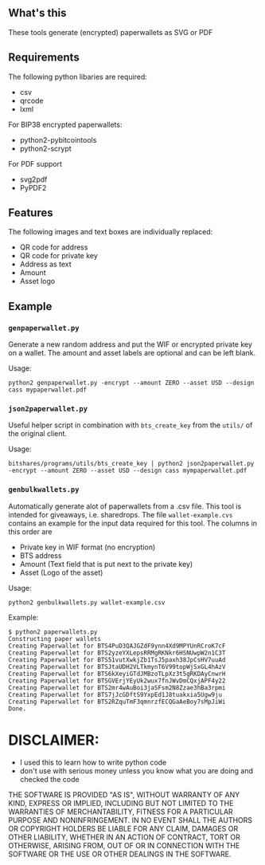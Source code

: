 ## What's this ##
These tools generate (encrypted) paperwallets as SVG or PDF

## Requirements ##
The following python libaries are required:
* csv
* qrcode
* lxml

For BIP38 encrypted paperwallets:
* python2-pybitcointools
* python2-scrypt

For PDF support
* svg2pdf
* PyPDF2

## Features ##
The following images and text boxes are individually replaced:
* QR code for address
* QR code for private key
* Address as text
* Amount
* Asset logo

## Example ##

### `genpaperwallet.py` ###
Generate a new random address and put the WIF or encrypted private key on a
wallet. The amount and asset labels are optional and can be left blank.

Usage: 

    python2 genpaperwallet.py -encrypt --amount ZERO --asset USD --design cass mypaperwallet.pdf

### `json2paperwallet.py` ###
Useful helper script in combination with `bts_create_key` from the `utils/` of
the original client.

Usage:

    bitshares/programs/utils/bts_create_key | python2 json2paperwallet.py -encrypt --amount ZERO --asset USD --design cass mympaperwallet.pdf

### `genbulkwallets.py` ###
Automatically generate alot of paperwallets from a .csv file. This tool is
intended for giveaways, i.e. sharedrops. The file `wallet-example.cvs`
contains an example for the input data required for this tool. The columns in
this order are

* Private key in WIF format (no encryption)
* BTS address
* Amount (Text field that is put next to the private key)
* Asset (Logo of the asset)

Usage:

    python2 genbulkwallets.py wallet-example.csv

Example:

    $ python2 paperwallets.py 
    Constructing paper wallets
    Creating Paperwallet for BTS4PuD3QAJGZdF9ynn4Xd9MPYUnRCroK7cF
    Creating Paperwallet for BTS2yzeYXLepsRRMgRKNkr6HSNUwpW2n1C3T
    Creating Paperwallet for BTS51vutXwkjZb1TsJ5paxh38JpCsHV7uuAd
    Creating Paperwallet for BTSJtaUDH2VLTkmynT6V99topWjSxGL4hAzV
    Creating Paperwallet for BTS6kXeyiGTdJMBzoTLpXz3t5gRKDAyCnwrH
    Creating Paperwallet for BTSGVErjYEyUk2wux7fnJWvDmCQxjAPF4y22
    Creating Paperwallet for BTS2mr4wAuBoi3jaSFsm2N8Zzae3hBa3rpmi
    Creating Paperwallet for BTS7jJcGDftS9YxpEd1J8tuakxia5Ugw9ju
    Creating Paperwallet for BTS2RZquTmF3qmnrzfECQGaAeBoy7sMpJiWi
    Done.

# DISCLAIMER: #
- I used this to learn how to write python code
- don't use with serious money unless you know what you are doing and checked the code

THE SOFTWARE IS PROVIDED "AS IS", WITHOUT WARRANTY OF ANY KIND, EXPRESS OR
IMPLIED, INCLUDING BUT NOT LIMITED TO THE WARRANTIES OF MERCHANTABILITY,
FITNESS FOR A PARTICULAR PURPOSE AND NONINFRINGEMENT. IN NO EVENT SHALL THE
AUTHORS OR COPYRIGHT HOLDERS BE LIABLE FOR ANY CLAIM, DAMAGES OR OTHER
LIABILITY, WHETHER IN AN ACTION OF CONTRACT, TORT OR OTHERWISE, ARISING FROM,
OUT OF OR IN CONNECTION WITH THE SOFTWARE OR THE USE OR OTHER DEALINGS IN THE
SOFTWARE.
